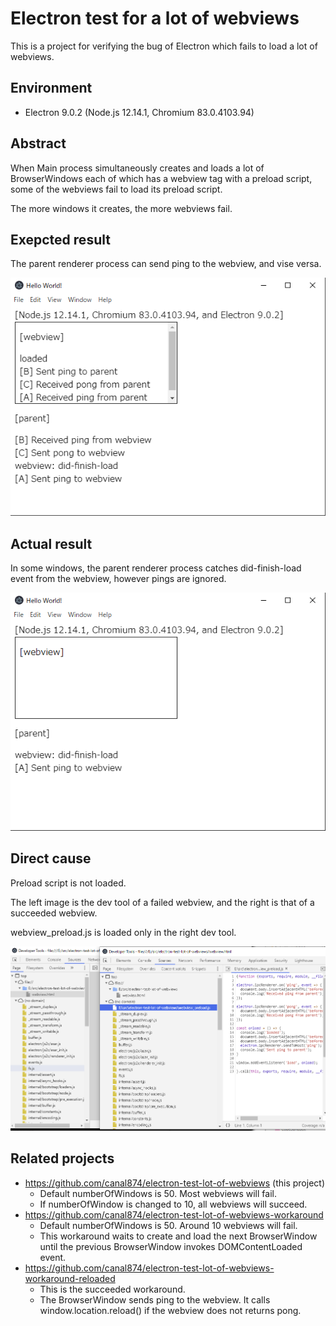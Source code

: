 # Electron test for a lot of webviews

This is a project for verifying the bug of Electron which fails to load a lot of webviews.

## Environment
- Electron 9.0.2 (Node.js 12.14.1, Chromium 83.0.4103.94)

## Abstract

When Main process simultaneously creates and loads a lot of BrowserWindows each of which has a webview tag with a preload script, 
some of the webviews fail to load its preload script.

The more windows it creates, the more webviews fail.

## Exepcted result

The parent renderer process can send ping to the webview, and vise versa.

![success](https://raw.githubusercontent.com/canal874/electron-test-lot-of-webviews/master/success.png)

## Actual result

In some windows, the parent renderer process catches did-finish-load event from the webview, however pings are ignored.

![failure](https://raw.githubusercontent.com/canal874/electron-test-lot-of-webviews/master/failure.png)

## Direct cause

Preload script is not loaded.

The left image is the dev tool of a failed webview, and the right is that of a succeeded webview.

webview_preload.js is loaded only in the right dev tool.

![Compare](https://raw.githubusercontent.com/canal874/electron-test-lot-of-webviews/master/compare.png)


## Related projects
- https://github.com/canal874/electron-test-lot-of-webviews (this project)
  - Default numberOfWindows is 50. Most webviews will fail.
  - If numberOfWindow is changed to 10, all webviews will succeed.
- https://github.com/canal874/electron-test-lot-of-webviews-workaround
  - Default numberOfWindows is 50. Around 10 webviews will fail.
  - This workaround waits to create and load the next BrowserWindow until the previous BrowserWindow invokes DOMContentLoaded event.
- https://github.com/canal874/electron-test-lot-of-webviews-workaround-reloaded
  - This is the succeeded workaround.
  - The BrowserWindow sends ping to the webview. It calls window.location.reload() if the webview does not returns pong. 
 
